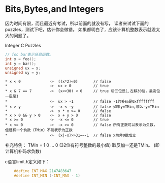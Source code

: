 # Bits,Bytes,and Integers

因为时间有限，而且最近有考试，所以前面的就没有写，
读者来试试下面的puzzles，测试下吧，估计你会做错，
如果都明白了，应该计算机整数表示就没太大的问题了。

Integer C Puzzles

```c
// foo bar表示任意函数。
int x = foo();
int y = bar();
unsigned ux = x;
unsigned uy = y;
```

```
* x < 0             ->  ((x*2)<0)       // false
*                   ->  ux > 0          // true
* x & 7 == 7        ->  (x<<30) < 0     // true 后三位是1,左移30位，最高位一定是1
*                   ->  ux > -1         // false -1的补码是0xffffffff
* x > y             ->  -x < -y         // false 如果y=TMin,那么-y=TMin
*                   ->  x * x >= 0      // false
* x > 0 && y > 0    ->  x + y > 0       // false
* x >= 0            ->  -x <= 0         // true
* x <= 0            ->  -x >= 0         // false 所有正数可以表示为负数，但是有一个负数（TMin）不能表示为正数 
*                   ->  (x|-x)>>31==-1  // false x为非0数成立    
```

补充特例：
TMin = 1 0 ... 0    (32位有符号整数的最小值)
取反加一还是TMin。   (即计算机补码求负数)

c语言limit.h定义如下：
```c
    #define INT_MAX 2147483647
    #define INT_MIN (-INT_MAX - 1)
```
